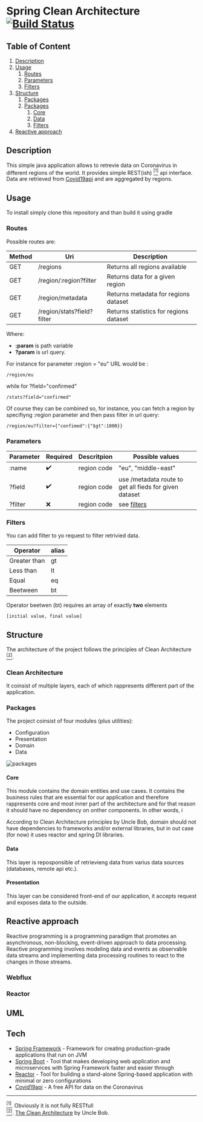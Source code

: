 # Spring Clean Architecture [![Build Status](https://travis-ci.com/pdcmb/java-spring-clean-architecture.svg?branch=master)](https://travis-ci.com/pdcmb/java-spring-clean-architecture)

## Table of Content

1. [Description](#description)
2. [Usage](#usage)
    1. [Routes](#routes)
    2. [Parameters](#parameters)
    3. [Filters](#filters)
3. [Structure](#structure)
    1. [Packages](#packages)
    2. [Packages](#packages)
        1. [Core](#core)
        2. [Data](#data)
        3. [Filters](#presentation)
2. [Reactive approach](#reactive)

## Description <a id="description"></a>

This simple java application allows to retrevie data on Coronavirus in different regions of the world. It provides simple REST(ish) <a id="ft-1-ref" href="#ft-1"><sup>[1]</sup></a> api interface. Data are retrieved from [Covid19api] and are aggregated by regions.

## Usage <a id="usage"></a>

To install simply clone this repository and than build it using gradle

### Routes <a id="routes"></a>

Possible routes are:

Method | Uri | Description |
------------ | ------------- | ----------- |
GET | /regions  | Returns all regions available
GET | /region/:region?filter  | Returns data for a given region
GET | /region/metadata | Returns metadata for regions dataset
GET | /region/stats?field?filter | Returns statistics for regions dataset

Where:
* **:param** is path variable
* **?param** is url query.

For instance for parameter :region = "eu" URL would be :

    /region/eu

while for ?field="confirmed"

    /stats?field="confirmed"

Of course they can be combined so, for instance, you can fetch a region by specifiyng :region parameter and then pass filter in url query:

    /region/eu?filter={"confimed":{"$gt":1000}}

### Parameters <a id="parameters"></a>

Parameter | Required |Descritpion | Possible values | 
------------ | ------------- | ------------- | ------------- |
:name |  :heavy_check_mark: |region code |"eu", "middle-east"  |
?field | :heavy_check_mark: |region code | use /metadata route to get all fieds for given dataset  | 
?filter | :x: |region code | see [filters](#filters)  |  

### Filters <a id="filters"></a>

You can add filter to yo request to filter retrivied data. 


Operator | alias |
------------ | ------------- | 
Greater than |  gt |
Less than |  lt |
Equal |  eq |
Beetween |  bt |


Operator beetwen (bt) requires an array of exactly **two** elements 
        
    [initial value, final value] 

## Structure <a id="structure"></a>

The architecture of the project follows the principles of Clean Architecture <a id="ft-2-ref" href="#ft-2"><sup>[2]</sup></a>. 


### Clean Architecture

It coinsist of multiple layers, each of which rappresents different part of the application. 

### Packages <a id="packages"></a>

The project coinsist of four modules (plus utilities):
 * Configuration
 * Presentation
 * Domain
 * Data

 ![packages](https://user-images.githubusercontent.com/19626498/96870420-2a642c00-1471-11eb-973e-54168f1411ca.png)

#### Core <a id="core"></a>

This module contains the domain entities and use cases. It contains the business rules that are essential for our application and therefore rappresents core and most inner part of the architecture and for that reason it should have no dependency on onther components.
In other words, i 



According to Clean Architecture principles by Uncle Bob, domain should not have dependencies to frameworks and/or external libraries, but in out case (for now) it uses reactor and spring DI libraries.

#### Data <a id="data"></a>

This layer is reposponsible of retrievieng data from varius data sources (databases, remote api etc.). 

#### Presentation <a id="presentation"></a>

This layer can be considered front-end of our application, it accepts request and exposes data to the outside. 

## Reactive approach <a id="reactive"></a>

Reactive programming is a programming paradigm that promotes an asynchronous, non-blocking, event-driven approach to data processing.
Reactive programming involves modeling data and events as observable data streams and implementing data processing routines to react to the changes in those streams.

### Webflux

### Reactor

## UML

## Tech 

* [Spring Framework] - Framework for creating production-grade applications that run on JVM
* [Spring Boot] - Tool that makes developing web application and microservices with Spring Framework faster and easier through 
* [Reactor] - Tool for building a stand-alone Spring-based application with minimal or zero configurations
* [Covid19api] - A free API for data on the Coronavirus

<hr>

  
  <a id="ft-1" href="#ft-1-ref"><sup>[1]</sup></a>. Obviously it is not fully RESTfull<br />
  <a id="ft-2" href="#ft-2-ref"><sup>[2]</sup></a>. [The Clean Architecture] by Uncle Bob.

  [The Clean Architecture]: https://blog.cleancoder.com/uncle-bob/2012/08/13/the-clean-architecture.html
  [Spring Framework]: https://spring.io/
  [Spring Boot]: https://spring.io/projects/spring-boot
  [Reactor]: https://projectreactor.io/ 
  [Covid19api]: https://covid19api.com/

